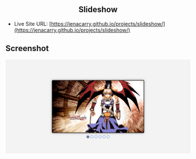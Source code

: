 <div align="center">
  <h2>Slideshow</h2>
</div>

- Live Site URL: [https://jenacarry.github.io/projects/slideshow/](https://jenacarry.github.io/projects/slideshow/)

## Screenshot

<div align="center">

![](./assets/images/screenshot.png)

</div>
